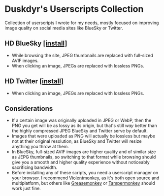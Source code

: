 # Duskdyr's Userscripts Collection
Collection of userscripts I wrote for my needs, mostly focused on improving image quality on social media sites like BlueSky or Twitter.

## HD BlueSky [[install]](https://github.com/Duskdyr/userscripts)
- While browsing the site, JPEG thumbnails are replaced with full-sized AVIF images.
- When clicking an image, JPEGs are replaced with lossless PNGs.

## HD Twitter [[install]](https://greasyfork.org/scripts/524826)
- When clicking an image, JPEGs are replaced with lossless PNGs.

## Considerations
- If a certain image was originally uploaded in JPEG or WebP, then the PNG you get will be as lossy as its origin, but that's still *way* better than the highly compressed JPEG BlueSky and Twitter serve by default.
- Images that were uploaded as PNG will actually be lossless but maybe not at their original resolution, as BlueSky and Twitter will resize anything you throw at them.
- In BlueSky, full-sized AVIF images are higher quality and of similar size as JEPG thumbnails, so switching to that format while browsing should give you a smooth and higher quality experience without noticeably sacrificing bandwidth.
- Before installing any of these scripts, you need a userscript manager on your browser. I recommend [Violentmonkey](https://violentmonkey.github.io/get-it/), as it's both open source and multiplatform, but others like [Greasemonkey](https://addons.mozilla.org/firefox/addon/greasemonkey/) or [Tampermonkey](https://www.tampermonkey.net/) should work just fine.
